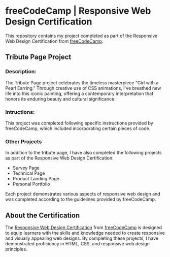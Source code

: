<h1>freeCodeCamp | Responsive Web Design Certification</h1>

<p>This repository contains my project completed as part of the Responsive Web Design Certification from <a href="https://github.com/freeCodeCamp">freeCodeCamp</a>.</p>

<h2>Tribute Page Project</h2>

<h3>Description:</h3>
<p>The Tribute Page project celebrates the timeless masterpiece "Girl with a Pearl Earring." Through creative use of CSS animations, I've breathed new life into this iconic painting, offering a contemporary interpretation that honors its enduring beauty and cultural significance.</p>

<h3>Intructions:</h3>
<p>This project was completed following specific instructions provided by freeCodeCamp, which included incorporating certain pieces of code.</p>

<h3>Other Projects</h3>
<p>In addition to the tribute page, I have also completed the following projects as part of the Responsive Web Design Certification:</p>

<ul>
  <li>Survey Page</li>
  <li>Technical Page</li>
  <li>Product Landing Page</li>
  <li>Personal Portfolio</li>
</ul>

<p>Each project demonstrates various aspects of responsive web design and was completed according to the guidelines provided by freeCodeCamp.</p>

<h2>About the Certification</h2>
<p>The <a href="https://www.freecodecamp.org/certification/sukis/responsive-web-design">Responsive Web Design Certification</a> from <a href="https://github.com/freeCodeCamp">freeCodeCamp</a> is designed to equip learners with the skills and knowledge needed to create responsive and visually appealing web designs. By completing these projects, I have demonstrated proficiency in HTML, CSS, and responsive web design principles.</p>
